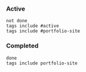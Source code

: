 ### Active
```tasks
not done
tags include #active
tags include #portfolio-site
```

### Completed
```tasks
done
tags include portfolio-site
```